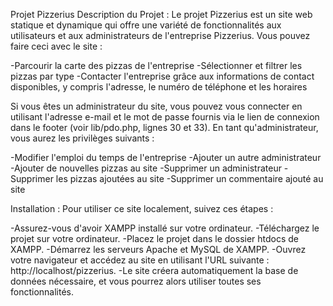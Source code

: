 Projet Pizzerius
Description du Projet :
Le projet Pizzerius est un site web statique et dynamique qui offre une variété de fonctionnalités aux utilisateurs et aux administrateurs de l'entreprise Pizzerius. Vous pouvez faire ceci avec le site :

-Parcourir la carte des pizzas de l'entreprise
-Sélectionner et filtrer les pizzas par type
-Contacter l'entreprise grâce aux informations de contact disponibles, y compris l'adresse, le numéro de téléphone et les horaires


Si vous êtes un administrateur du site, vous pouvez vous connecter en utilisant l'adresse e-mail et le mot de passe fournis via le lien de connexion dans le footer (voir lib/pdo.php, lignes 30 et 33). En tant qu'administrateur, vous aurez les privilèges suivants :

-Modifier l'emploi du temps de l'entreprise
-Ajouter un autre administrateur
-Ajouter de nouvelles pizzas au site
-Supprimer un administrateur
-Supprimer les pizzas ajoutées au site
-Supprimer un commentaire ajouté au site


Installation :
Pour utiliser ce site localement, suivez ces étapes :

-Assurez-vous d'avoir XAMPP installé sur votre ordinateur.
-Téléchargez le projet sur votre ordinateur.
-Placez le projet dans le dossier htdocs de XAMPP.
-Démarrez les serveurs Apache et MySQL de XAMPP.
-Ouvrez votre navigateur et accédez au site en utilisant l'URL suivante : http://localhost/pizzerius.
-Le site créera automatiquement la base de données nécessaire, et vous pourrez alors utiliser toutes ses fonctionnalités.